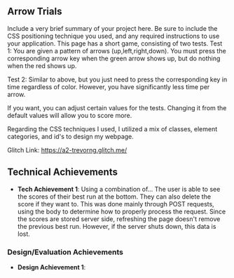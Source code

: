 ## Arrow Trials
Include a very brief summary of your project here. Be sure to include the CSS positioning technique you used, and any required instructions to use your application.
This page has a short game, consisting of two tests.
Test 1: You are given a pattern of arrows (up,left,right,down). You must press the corresponding arrow key when the green arrow shows up, but do nothing when the red shows up.

Test 2: Similar to above, but you just need to press the corresponding key in time regardless of color. However, you have significantly less time per arrow.

If you want, you can adjust certain values for the tests. Changing it from the default values will allow you to score more.

Regarding the CSS techniques I used, I utilized a mix of classes, element categories, and id's to design my webpage.

Glitch Link: https://a2-trevorng.glitch.me/

## Technical Achievements
- **Tech Achievement 1**: Using a combination of...
The user is able to see the scores of their best run at the bottom. 
They can also delete the score if they want to. This was done mainly through POST requests, using the body to determine how to properly process the request.
Since the scores are stored server side, refreshing the page doesn't remove the previous best run. However, if the server shuts down, this data is lost.
### Design/Evaluation Achievements
- **Design Achievement 1**: 
